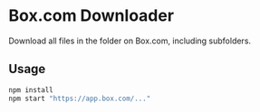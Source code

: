 # Box.com Downloader

Download all files in the folder on Box.com, including subfolders.

## Usage

```bash
npm install
npm start "https://app.box.com/..."
```
